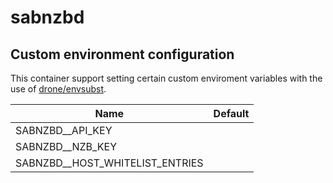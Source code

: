 # sabnzbd

## Custom environment configuration

This container support setting certain custom enviroment variables with the use of [drone/envsubst](https://github.com/drone/envsubst).

| Name                            | Default |
|---------------------------------|---------|
| SABNZBD__API_KEY                |         |
| SABNZBD__NZB_KEY                |         |
| SABNZBD__HOST_WHITELIST_ENTRIES |         |
